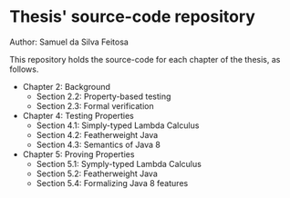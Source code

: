 # Thesis' source-code repository
Author: Samuel da Silva Feitosa

This repository holds the source-code for each chapter of the thesis, as follows.

- Chapter 2: Background
  * Section 2.2: Property-based testing
  * Section 2.3: Formal verification
- Chapter 4: Testing Properties
  * Section 4.1: Simply-typed Lambda Calculus
  * Section 4.2: Featherweight Java
  * Section 4.3: Semantics of Java 8
- Chapter 5: Proving Properties
  * Section 5.1: Symply-typed Lambda Calculus
  * Section 5.2: Featherweight Java
  * Section 5.4: Formalizing Java 8 features
